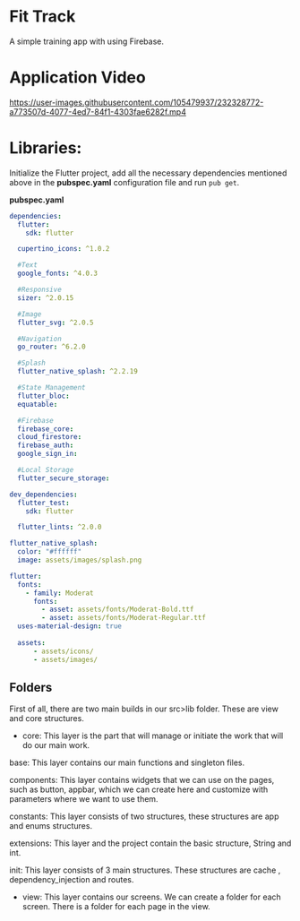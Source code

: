 # Fit Track

A simple training app with using Firebase.

# Application Video

https://user-images.githubusercontent.com/105479937/232328772-a773507d-4077-4ed7-84f1-4303fae6282f.mp4

# Libraries:

Initialize the Flutter project, add all the necessary dependencies mentioned above in the **pubspec.yaml** configuration file and run `pub get`.

**pubspec.yaml**
```yaml
dependencies:
  flutter:
    sdk: flutter

  cupertino_icons: ^1.0.2

  #Text
  google_fonts: ^4.0.3

  #Responsive
  sizer: ^2.0.15

  #Image
  flutter_svg: ^2.0.5

  #Navigation
  go_router: ^6.2.0

  #Splash
  flutter_native_splash: ^2.2.19

  #State Management
  flutter_bloc:
  equatable:

  #Firebase
  firebase_core:
  cloud_firestore:
  firebase_auth:
  google_sign_in:

  #Local Storage
  flutter_secure_storage:

dev_dependencies:
  flutter_test:
    sdk: flutter

  flutter_lints: ^2.0.0

flutter_native_splash:
  color: "#ffffff"
  image: assets/images/splash.png  

flutter:
  fonts:
    - family: Moderat
      fonts:
        - asset: assets/fonts/Moderat-Bold.ttf
        - asset: assets/fonts/Moderat-Regular.ttf
  uses-material-design: true
  
  assets:
      - assets/icons/
      - assets/images/
  ```

## Folders

First of all, there are two main builds in our src>lib folder. These are view and core structures.

- core: This layer is the part that will manage or initiate the work that will do our main work.

base: This layer contains our main functions and singleton files.

components: This layer contains widgets that we can use on the pages, such as button, appbar, which we can create here and customize with parameters where we want to use them.

constants: This layer consists of two structures, these structures are app and enums structures.

extensions: This layer and the project contain the basic structure, String and int.

init: This layer consists of 3 main structures. These structures are cache , dependency_injection and routes.

- view: This layer contains our screens. We can create a folder for each screen. There is a folder for each page in the view.

